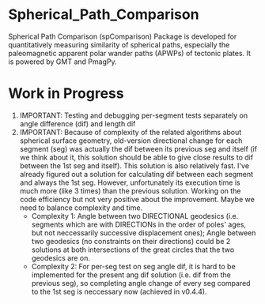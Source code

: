 # Spherical_Path_Comparison
Spherical Path Comparison (spComparison) Package is developed for quantitatively
measuring similarity of spherical paths, especially the paleomagnetic apparent
polar wander paths (APWPs) of tectonic plates. It is powered by GMT and PmagPy.

# Work in Progress
1. IMPORTANT: Testing and debugging per-segment tests separately on angle
   difference (dif) and length dif
2. IMPORTANT: Because of complexity of the related algorithms about spherical
   surface geometry, old-version directional change for each segment (seg) was
   actually the dif between its previous seg and itself (if we think about it,
   this solution should be able to give close results to dif between the 1st seg
   and itself). This solution is also relatively fast. I've already figured out
   a solution for calculating dif between each segment and always the 1st seg.
   However, unfortunately its execution time is much more (like 3 times) than
   the previous solution. Working on the code efficiency but not very positive
   about the improvement. Maybe we need to balance complexity and time.
   * Complexity 1: Angle between two DIRECTIONAL geodesics (i.e. segments which
     are with DIRECTIONs in the order of poles' ages, but not neccessarily
     successive displacement ones); Angle between two geodesics (no constraints
     on their directions) could be 2 solutions at both intersections of the
     great circles that the two geodesics are on.
   * Complexity 2: For per-seg test on seg angle dif, it is hard to be
     implemented for the present ang dif solution (i.e. dif from the previous
     seg), so completing angle change of every seg compared to the 1st seg
     is neccessary now (achieved in v0.4.4).

